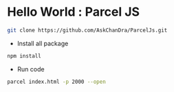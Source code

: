 # Hello World : Parcel JS

```bash
git clone https://github.com/AskChanDra/ParcelJs.git
```

- Install all package

```bash
npm install
```

- Run code

```bash
parcel index.html -p 2000 --open
```
